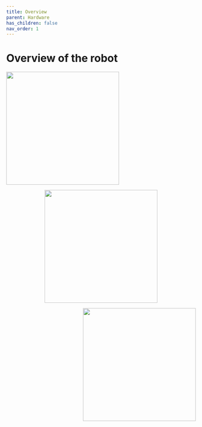 ```yaml
---
title: Overview
parent: Hardware
has_children: false
nav_order: 1
---
```

# Overview of the robot
<p align="left">
    <img src="/Sobi/images/Sobi_Left_Ortho.png" width="300"/>
</p>
<p align="center">
    <img src="/Sobi/images/Sobi_Front_Ortho.png" width="300"/>
</p>
<p align="right">
    <img src="/Sobi/images/Sobi_Right_Ortho.png" width="300"/>
</p>
